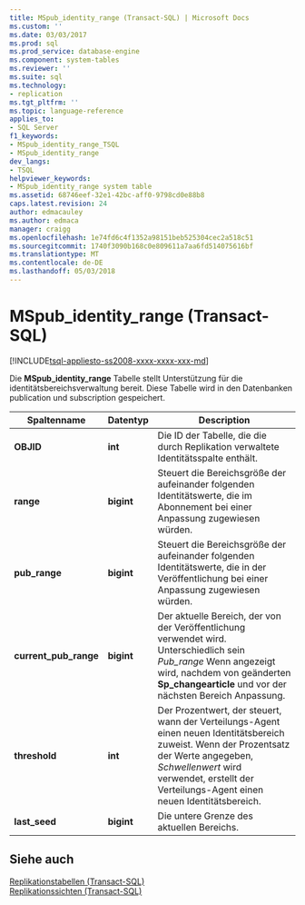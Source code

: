 ```yaml
---
title: MSpub_identity_range (Transact-SQL) | Microsoft Docs
ms.custom: ''
ms.date: 03/03/2017
ms.prod: sql
ms.prod_service: database-engine
ms.component: system-tables
ms.reviewer: ''
ms.suite: sql
ms.technology:
- replication
ms.tgt_pltfrm: ''
ms.topic: language-reference
applies_to:
- SQL Server
f1_keywords:
- MSpub_identity_range_TSQL
- MSpub_identity_range
dev_langs:
- TSQL
helpviewer_keywords:
- MSpub_identity_range system table
ms.assetid: 68746eef-32e1-42bc-aff0-9798cd0e88b8
caps.latest.revision: 24
author: edmacauley
ms.author: edmaca
manager: craigg
ms.openlocfilehash: 1e74fd6c4f1352a98151beb525304cec2a518c51
ms.sourcegitcommit: 1740f3090b168c0e809611a7aa6fd514075616bf
ms.translationtype: MT
ms.contentlocale: de-DE
ms.lasthandoff: 05/03/2018
---
```

# <a name="mspubidentityrange-transact-sql"></a>MSpub_identity_range (Transact-SQL)
[!INCLUDE[tsql-appliesto-ss2008-xxxx-xxxx-xxx-md](../../includes/tsql-appliesto-ss2008-xxxx-xxxx-xxx-md.md)]

  Die **MSpub_identity_range** Tabelle stellt Unterstützung für die identitätsbereichsverwaltung bereit. Diese Tabelle wird in den Datenbanken publication und subscription gespeichert.  
  
|Spaltenname|Datentyp|Description|  
|-----------------|---------------|-----------------|  
|**OBJID**|**int**|Die ID der Tabelle, die die durch Replikation verwaltete Identitätsspalte enthält.|  
|**range**|**bigint**|Steuert die Bereichsgröße der aufeinander folgenden Identitätswerte, die im Abonnement bei einer Anpassung zugewiesen würden.|  
|**pub_range**|**bigint**|Steuert die Bereichsgröße der aufeinander folgenden Identitätswerte, die in der Veröffentlichung bei einer Anpassung zugewiesen würden.|  
|**current_pub_range**|**bigint**|Der aktuelle Bereich, der von der Veröffentlichung verwendet wird. Unterschiedlich sein *Pub_range* Wenn angezeigt wird, nachdem von geänderten **Sp_changearticle** und vor der nächsten Bereich Anpassung.|  
|**threshold**|**int**|Der Prozentwert, der steuert, wann der Verteilungs-Agent einen neuen Identitätsbereich zuweist. Wenn der Prozentsatz der Werte angegeben, *Schwellenwert* wird verwendet, erstellt der Verteilungs-Agent einen neuen Identitätsbereich.|  
|**last_seed**|**bigint**|Die untere Grenze des aktuellen Bereichs.|  
  
## <a name="see-also"></a>Siehe auch  
 [Replikationstabellen &#40;Transact-SQL&#41;](../../relational-databases/system-tables/replication-tables-transact-sql.md)   
 [Replikationssichten &#40;Transact-SQL&#41;](../../relational-databases/system-views/replication-views-transact-sql.md)  
  
  
